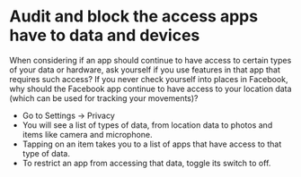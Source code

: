 # Audit and block the access apps have to data and devices

When considering if an app should continue to have access to certain types of your data or hardware, ask yourself if 
you use features in that app that requires such access? If you never check yourself into places in Facebook, why should 
the Facebook app continue to have access to your location data (which can be used for tracking your movements)?

* Go to Settings -> Privacy 
* You will see a list of types of data, from location data to photos and items like camera and microphone.
* Tapping on an item takes you to a list of apps that have access to that type of data.
* To restrict an app from accessing that data, toggle its switch to off.